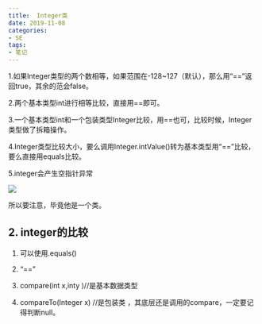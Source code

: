 ```yaml
---
title:  Integer类
date: 2019-11-08
categories: 
- SE
tags: 
- 笔记
---
```


1.如果Integer类型的两个数相等，如果范围在-128~127（默认），那么用“==”返回true，其余的范会false。

2.两个基本类型int进行相等比较，直接用==即可。

3.一个基本类型int和一个包装类型Integer比较，用==也可，比较时候，Integer类型做了拆箱操作。

4.Integer类型比较大小，要么调用Integer.intValue()转为基本类型用“==”比较，要么直接用equals比较。

5.integer会产生空指针异常

![](https://gitee.com/kirk_zhang/KirkzhangBlog/raw/master/images/se/Integer会产生空指针异常.png)

所以要注意，毕竟他是一个类。

## 2. integer的比较

1. 可以使用.equals()

2. “==”
3. compare(int x,inty )//是基本数据类型
4. compareTo(Integer x) //是包装类 ，其底层还是调用的compare，一定要记得判断null。